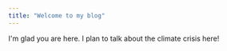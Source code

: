 ```yaml
---
title: "Welcome to my blog"
---
```


I'm glad you are here. I plan to talk about the climate crisis here!
